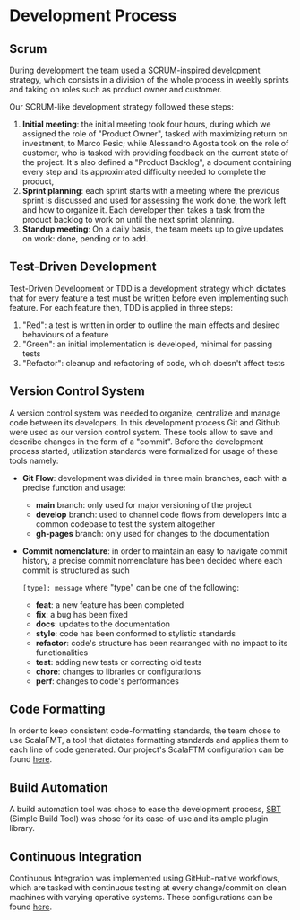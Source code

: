 # Development Process

## Scrum

During development the team used a SCRUM-inspired development strategy, 
which consists in a division of the whole process in weekly sprints and 
taking on roles such as product owner and customer.

Our SCRUM-like development strategy followed these steps:
1. **Initial meeting**: the initial meeting took four hours, during which we assigned the role of "Product Owner", tasked with maximizing return on investment, to Marco Pesic; while Alessandro Agosta took on the role of customer, who is tasked with providing feedback on the current state of the project. It's also defined a "Product Backlog", a document containing every step and its approximated difficulty needed to complete the product, 
2. **Sprint planning**: each sprint starts with a meeting where the previous sprint is discussed and used for assessing the work done, the work left and how to organize it. Each developer then takes a task from the product backlog to work on until the next sprint planning.
3. **Standup meeting**: On a daily basis, the team meets up to give updates on work: done, pending or to add.

## Test-Driven Development
Test-Driven Development or TDD is a development strategy which dictates that for every feature a test must be written before even implementing such feature.
For each feature then, TDD is applied in three steps:
1. "Red": a test is written in order to outline the main effects and desired behaviours of a feature
2. "Green": an initial implementation is developed, minimal for passing tests
3. "Refactor": cleanup and refactoring of code, which doesn't affect tests

## Version Control System
A version control system was needed to organize, centralize and manage code between its developers. In this development process Git and Github were used as our version control system.
These tools allow to save and describe changes in the form of a "commit". Before the development process started, utilization standards were formalized for usage of these tools namely:
* **Git Flow**: development was divided in three main branches, each with a precise function and usage:
  * **main** branch: only used for major versioning of the project
  * **develop** branch: used to channel code flows from developers into a common codebase to test the system altogether
  *  **gh-pages** branch: only used for changes to the documentation

* **Commit nomenclature**: in order to maintain an easy to navigate commit history, a precise commit nomenclature has been decided where each commit is structured as such 

    `[type]: message` where "type" can be one of the following:

  * **feat**: a new feature has been completed
  *  **fix**: a bug has been fixed
  *  **docs**: updates to the documentation
  *  **style**: code has been conformed to stylistic standards
  *  **refactor**: code's structure has been rearranged with no impact to its functionalities
  *  **test**: adding new tests or correcting old tests
  *  **chore**: changes to libraries or configurations
  *  **perf**: changes to code's performances

## Code Formatting
In order to keep consistent code-formatting standards, the team chose to use ScalaFMT, a tool that dictates formatting standards and applies them to each line of code generated.
Our project's ScalaFTM configuration can be found [here](https://github.com/Agostax0/PPS-24-Briscala/blob/master/.scalafmt.conf).

## Build Automation
A build automation tool was chose to ease the development process, [SBT](https://www.scala-sbt.org) (Simple Build Tool) was chose for its ease-of-use and its ample plugin library.

## Continuous Integration
Continuous Integration was implemented using GitHub-native workflows, which are tasked with continuous testing at every change/commit on clean machines with varying operative systems.
These configurations can be found [here](https://github.com/Agostax0/PPS-24-Briscala/tree/master/.github/workflows).
